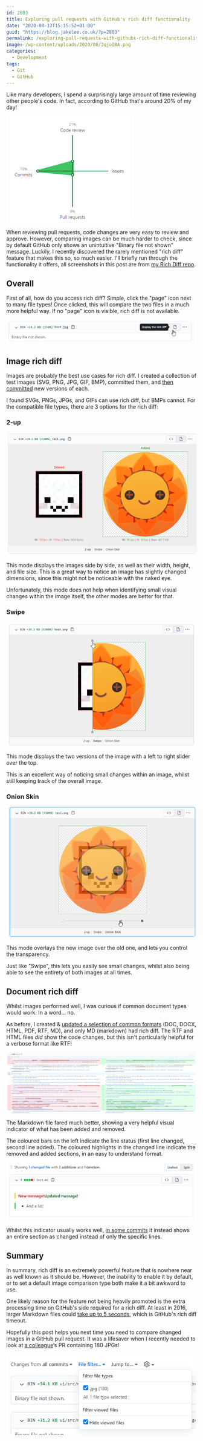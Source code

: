```yaml
---
id: 2803
title: Exploring pull requests with GitHub's rich diff functionality
date: "2020-08-12T15:15:52+01:00"
guid: "https://blog.jakelee.co.uk/?p=2803"
permalink: /exploring-pull-requests-with-githubs-rich-diff-functionality/
image: /wp-content/uploads/2020/08/3qjoZ8A.png
categories:
  - Development
tags:
  - Git
  - GitHub
---
```


Like many developers, I spend a surprisingly large amount of time reviewing other people's code. In fact, according to GitHub that's around 20% of my day!

[![](/wp-content/uploads/2020/08/A7EFN1q.png)](/wp-content/uploads/2020/08/A7EFN1q.png)

When reviewing pull requests, code changes are very easy to review and approve. However, comparing images can be much harder to check, since by default GitHub only shows an unintuitive "Binary file not shown" message. Luckily, I recently discovered the rarely mentioned "rich diff" feature that makes this so, so much easier. I'll briefly run through the functionality it offers, all screenshots in this post are from [my Rich Diff repo](https://github.com/JakeSteam/RichDiffExperiments).

## Overall

First of all, how do you access rich diff? Simple, click the "page" icon next to many file types! Once clicked, this will compare the two files in a much more helpful way. If no "page" icon is visible, rich diff is not available.

[![](/wp-content/uploads/2020/08/dCv3J6o.png)](/wp-content/uploads/2020/08/dCv3J6o.png)

## Image rich diff

Images are probably the best use cases for rich diff. I created a collection of test images (SVG, PNG, JPG, GIF, BMP), committed them, and [then committed](https://github.com/JakeSteam/RichDiffExperiments/commit/2fff7598b7ddc2b58bacc0e6e6860c8d5c5b4656) new versions of each.

I found SVGs, PNGs, JPGs, and GIFs can use rich diff, but BMPs cannot. For the compatible file types, there are 3 options for the rich diff:

### 2-up

[![](/wp-content/uploads/2020/08/3qjoZ8A.png)](/wp-content/uploads/2020/08/3qjoZ8A.png)

This mode displays the images side by side, as well as their width, height, and file size. This is a great way to notice an image has slightly changed dimensions, since this might not be noticeable with the naked eye.

Unfortunately, this mode does not help when identifying small visual changes within the image itself, the other modes are better for that.

### Swipe

[![](/wp-content/uploads/2020/08/Rjf3nY8.png)](/wp-content/uploads/2020/08/Rjf3nY8.png)

This mode displays the two versions of the image with a left to right slider over the top.

This is an excellent way of noticing small changes within an image, whilst still keeping track of the overall image.

### Onion Skin

[![](/wp-content/uploads/2020/08/u2wqvqB.png)](/wp-content/uploads/2020/08/u2wqvqB.png)

This mode overlays the new image over the old one, and lets you control the transparency.

Just like "Swipe", this lets you easily see small changes, whilst also being able to see the entirety of both images at all times.

## Document rich diff

Whilst images performed well, I was curious if common document types would work. In a word… no.

As before, I created &amp; [updated a selection of common formats](https://github.com/JakeSteam/RichDiffExperiments/commit/33ea6257db94e9f41d4ce4754fe99b1140bff5e1) (DOC, DOCX, HTML, PDF, RTF, MD), and only MD (markdown) had rich diff. The RTF and HTML files _did_ show the code changes, but this isn't particularly helpful for a verbose format like RTF!

[![](/wp-content/uploads/2020/08/KUBjqor.png)](/wp-content/uploads/2020/08/KUBjqor.png)

The Markdown file fared much better, showing a very helpful visual indicator of what has been added and removed.

The coloured bars on the left indicate the line status (first line changed, second line added). The coloured highlights in the changed line indicate the removed and added sections, in an easy to understand format.

[![](/wp-content/uploads/2020/08/FOya3Dn.png)](/wp-content/uploads/2020/08/FOya3Dn.png)

Whilst this indicator usually works well, [in some commits](https://github.com/Aircoookie/WLED/commit/35098c474cecaff316bccab7e6bf925a03ef8fbe#diff-0730bb7c2e8f9ea2438b52e419dd86c9) it instead shows an entire section as changed instead of only the specific lines.

## Summary

In summary, rich diff is an extremely powerful feature that is nowhere near as well known as it should be. However, the inability to enable it by default, or to set a default image comparison type both make it a bit awkward to use.

One likely reason for the feature not being heavily promoted is the extra processing time on GitHub's side required for a rich diff. At least in 2016, larger Markdown files could [take up to 5 seconds](https://github.com/cabforum/documents/issues/27), which is GitHub's rich diff timeout.

Hopefully this post helps you next time you need to compare changed images in a GitHub pull request. It was a lifesaver when I recently needed to look at [a colleague](https://github.com/chris-sloan)‘s PR containing 180 JPGs!

[![](/wp-content/uploads/2020/08/Z5uYxKj.png)](/wp-content/uploads/2020/08/Z5uYxKj.png)
